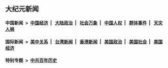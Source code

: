 ## 大纪元新闻

#### 中国新闻 &nbsp;>&nbsp; [中国经济](indexes/ncid283/README.md?07010445) &nbsp;| &nbsp; [大陆政治](indexes/ncid277/README.md?07010445) &nbsp;| &nbsp; [社会万象](indexes/ncid282/README.md?07010445) &nbsp;| &nbsp; [中国人权](indexes/ncid278/README.md?07010445) &nbsp;| &nbsp; [群体事件](indexes/ncid279/README.md?07010445) &nbsp;| &nbsp; [天灾人祸](indexes/ncid280/README.md?07010445)

#### 国际新闻 &nbsp;>&nbsp; [美中关系](indexes/nf1412576/README.md?07010445) &nbsp;| &nbsp; [台湾新闻](indexes/ncid1349361/README.md?07010445) &nbsp;| &nbsp; [香港新闻](indexes/ncid1349362/README.md?07010445) &nbsp;| &nbsp; [美国政治](indexes/ncid1078159/README.md?07010445) &nbsp;| &nbsp; [美国社会](indexes/ncid1078160/README.md?07010445) &nbsp;| &nbsp; [美国经济](indexes/ncid1078158/README.md?07010445)

#### 特别专题 &nbsp;>&nbsp; [中共百年历史](https://github.com/epoch-news/epoch-special/blob/master/README.md?07010445)  
